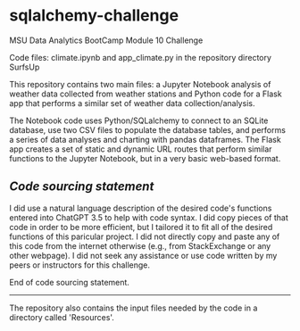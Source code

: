 # sqlalchemy-challenge
 MSU Data Analytics BootCamp Module 10 Challenge

Code files: climate.ipynb and app_climate.py in the repository directory SurfsUp

This repository contains two main files: a Jupyter Notebook analysis of weather data collected from weather stations and Python code for a Flask app that performs a similar set of weather data collection/analysis.

The Notebook code uses Python/SQLalchemy to connect to an SQLite database, use two CSV files to populate the database tables, and performs a series of data analyses and charting with pandas dataframes. The Flask app creates a set of static and dynamic URL routes that perform similar functions to the Jupyter Notebook, but in a very basic web-based format.

*Code sourcing statement*
-----------------------

I did use a natural language description of the desired code's functions entered into ChatGPT 3.5 to help with code syntax. I did copy pieces of that code in order to be more efficient, but I tailored it to fit all of the desired functions of this paricular project. I did not directly copy and paste any of this code from the internet otherwise (e.g., from StackExchange or any other webpage). I did not seek any assistance or use code written by my peers or instructors for this challenge.

End of code sourcing statement.

 ----------------------

 The repository also contains the input files needed by the code in a directory called 'Resources'. 
